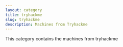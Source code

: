 ```yaml
---
layout: category
title: tryhackme
slug: tryhackme
description: Machines from Tryhackme
---
```


This category contains the machines from tryhackme
